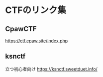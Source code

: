 # CTFのリンク集
## CpawCTF
https://ctf.cpaw.site/index.php
## ksnctf
立つ初心者向け
https://ksnctf.sweetduet.info/